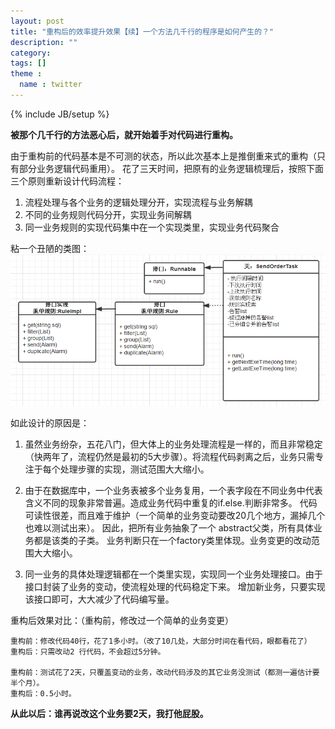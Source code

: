 ```yaml
---
layout: post
title: "重构后的效率提升效果【续】一个方法几千行的程序是如何产生的？"
description: ""
category: 
tags: []
theme :
  name : twitter
---
```

{% include JB/setup %}

**被那个几千行的方法恶心后，就开始着手对代码进行重构。**


由于重构前的代码基本是不可测的状态，所以此次基本上是推倒重来式的重构（只有部分业务逻辑代码重用）。
花了三天时间，把原有的业务逻辑梳理后，按照下面三个原则重新设计代码流程：

1. 流程处理与各个业务的逻辑处理分开，实现流程与业务解耦
2. 不同的业务规则代码分开，实现业务间解耦
3. 同一业务规则的实现代码集中在一个实现类里，实现业务代码聚合

粘一个丑陋的类图：
<img src="/assets/images/d6cd2f87-9b7c-38ed-8e4a-25113e649b01.png" />
 
如此设计的原因是：

1. 虽然业务纷杂，五花八门，但大体上的业务处理流程是一样的，而且非常稳定（快两年了，流程仍然是最初的5大步骤）。将流程代码剥离之后，业务只需专注于每个处理步骤的实现，测试范围大大缩小。
 
2. 由于在数据库中，一个业务表被多个业务复用，一个表字段在不同业务中代表含义不同的现象非常普遍。造成业务代码中重复的if.else.判断非常多。 代码可读性很差，而且难于维护（一个简单的业务变动要改20几个地方，漏掉几个也难以测试出来）。
     因此，把所有业务抽象了一个 abstract父类，所有具体业务都是该类的子类。 业务判断只在一个factory类里体现。业务变更的改动范围大大缩小。
 
3. 同一业务的具体处理逻辑都在一个类里实现，实现同一个业务处理接口。由于接口封装了业务的变动，使流程处理的代码稳定下来。 增加新业务，只要实现该接口即可，大大减少了代码编写量。
 
 
重构后效果对比：（重构前，修改过一个简单的业务变更）

	重构前：修改代码40行，花了1多小时。（改了10几处，大部分时间在看代码，眼都看花了）
	重构后：只需改动2 行代码，不会超过5分钟。
	 
	重构前：测试花了2天，只覆盖变动的业务，改动代码涉及的其它业务没测试（都测一遍估计要半个月）。
	重构后：0.5小时。
 
**从此以后：谁再说改这个业务要2天，我打他屁股。**
